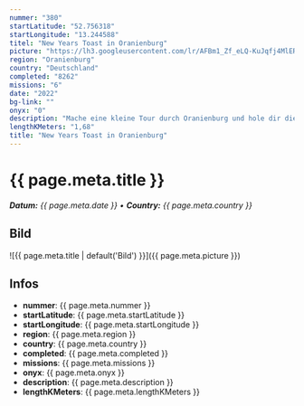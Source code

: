 ```yaml
---
nummer: "380"
startLatitude: "52.756318"
startLongitude: "13.244588"
titel: "New Years Toast in Oranienburg"
picture: "https://lh3.googleusercontent.com/lr/AFBm1_Zf_eLQ-KuJqfj4MlERMWrx2SjnlVo2h-U7Cot06R2ND72esmlYQLyxSinPG9gWHIzXc9YWYrmFh7-7fkvk4XEcUvTAXZ8zZvqOu7F9qilazfxz8ddd7Iyx-mmUKX6AQxWvI7PYvvPp4EBzYMe9ivUjdkOev56nq5Q-EZEm-7Vr5RRKnfV0H4XchxrEzSfz30IVMek6IsffhIn3DcUxfYDhJ5USywjFNv42Kviwi0lbQUpsb7fHs7JPXOTX8QDMz93dTHJCkqwonUZ0Ydrg-gX2sgz6m9V9t1Gi63Fcn6F7e2dLmMDi1K-dUBu1L5pP10xM3hTxlBMvx2iB7mPhYdIAxbfUTQ9TGesZLDfAsGqs_aN0VyQjdzX2Vrr755P040mbHM9HCGYB5H-7z3Dx79lBVzv2id_VSoUOMJOIfEyeA0wP5ihv7RBzhNSpuglBVzBdN-eka7u0jnYMDLZ9hIHiJfttN4Td1bUSVKXwSLZXzy_HlG-tCNbdGjeriiFtDBEZ2UNjaC6o4aBW55e4x2pTH-7vhB2eaTA2FG0Qn3sEmnRMWytwRd2ifbsAMxknx3fQrZpPzTjQMyGSYfQMVOWtF3H7rqjpQXR_W4rv6bCa52EkxR2Ty5yPi0JX9IqmXKu179ex82GrTb5RezPRlywOQuYFrZvYTF19Y8K6xnMdPUF-AXm709rofWMPS39l1GHiaUFNbyyc50iA-4DBIjzf-up6_cmVShqzM1lvIZk0bihKCgkfwLFHgikvjLVkg2pKH19-LxynBuMx5es3AFmyYEZiIB-38pMtUUAbPtXdcSYCHuwAtUtMS6uT2Xie-q1NRV-b0oD3tt_29Wdlmn--KVv5dQM"
region: "Oranienburg"
country: "Deutschland"
completed: "8262"
missions: "6"
date: "2022"
bg-link: ""
onyx: "0"
description: "Mache eine kleine Tour durch Oranienburg und hole dir die Toasts ins Profil"
lengthKMeters: "1,68"
title: "New Years Toast in Oranienburg"
---
```


# {{ page.meta.title }}
_**Datum:** {{ page.meta.date }} • **Country:** {{ page.meta.country }}_

## Bild
![{{ page.meta.title | default('Bild') }}]({{ page.meta.picture }})

## Infos
- **nummer**: {{ page.meta.nummer }}
- **startLatitude**: {{ page.meta.startLatitude }}
- **startLongitude**: {{ page.meta.startLongitude }}
- **region**: {{ page.meta.region }}
- **country**: {{ page.meta.country }}
- **completed**: {{ page.meta.completed }}
- **missions**: {{ page.meta.missions }}
- **onyx**: {{ page.meta.onyx }}
- **description**: {{ page.meta.description }}
- **lengthKMeters**: {{ page.meta.lengthKMeters }}


